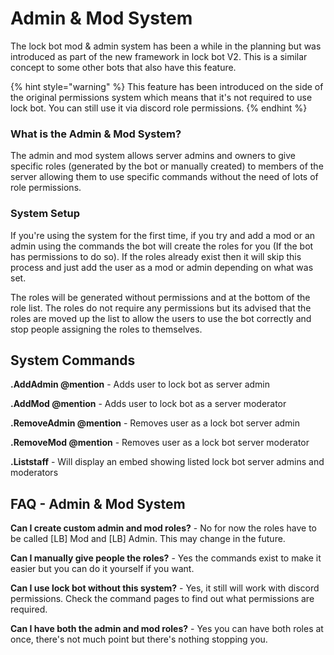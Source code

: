 # Admin & Mod System

The lock bot mod & admin system has been a while in the planning but was introduced as part of the new framework in lock bot V2. This is a similar concept to some other bots that also have this feature.

{% hint style="warning" %}
This feature has been introduced on the side of the original permissions system which means that it's not required to use lock bot. You can still use it via discord role permissions.
{% endhint %}

### What is the Admin & Mod System?

The admin and mod system allows server admins and owners to give specific roles \(generated by the bot or manually created\) to members of the server allowing them to use specific commands without the need of lots of role permissions.

### System Setup

If you're using the system for the first time, if you try and add a mod or an admin using the commands the bot will create the roles for you \(If the bot has permissions to do so\). If the roles already exist then it will skip this process and just add the user as a mod or admin depending on what was set.

The roles will be generated without permissions and at the bottom of the role list. The roles do not require any permissions but its advised that the roles are moved up the list to allow the users to use the bot correctly and stop people assigning the roles to themselves.

## System Commands

**.AddAdmin @mention** - Adds user to lock bot as server admin

**.AddMod @mention** - Adds user to lock bot as a server moderator

**.RemoveAdmin @mention** - Removes user as a lock bot server admin

**.RemoveMod @mention** - Removes user as a lock bot server moderator

**.Liststaff** - Will display an embed showing listed lock bot server admins and moderators

## FAQ - Admin & Mod System

**Can I create custom admin and mod roles?** - No for now the roles have to be called \[LB\] Mod and \[LB\] Admin. This may change in the future.

**Can I manually give people the roles?** - Yes the commands exist to make it easier but you can do it yourself if you want.

**Can I use lock bot without this system?** - Yes, it still will work with discord permissions. Check the command pages to find out what permissions are required.

**Can I have both the admin and mod roles?** - Yes you can have both roles at once, there's not much point but there's nothing stopping you.

